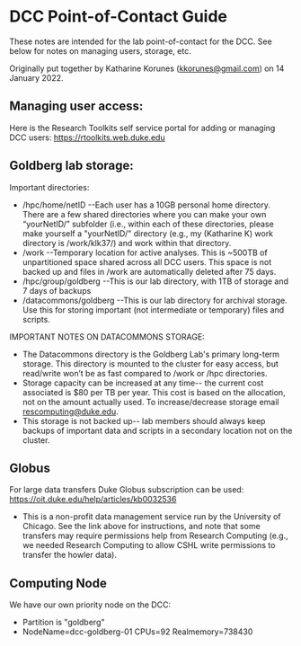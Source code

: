 # DCC Point-of-Contact Guide
These notes are intended for the lab point-of-contact for the DCC. See below for notes on managing users, storage, etc.

Originally put together by Katharine Korunes (kkorunes@gmail.com) on 14 January 2022.

## Managing user access:
Here is the Research Toolkits self service portal for adding or managing DCC users: https://rtoolkits.web.duke.edu

## Goldberg lab storage:
Important directories:
- /hpc/home/netID --Each user has a 10GB personal home directory. There are a few shared directories where you can make your own “yourNetID/” subfolder (i.e., within each of these directories, please make yourself a "yourNetID/" directory (e.g., my (Katharine K) work directory is /work/klk37/) and work within that directory.
- /work --Temporary location for active analyses. This is ~500TB of unpartitioned space shared across all DCC users. This space is not backed up and files in /work are automatically deleted after 75 days.
- /hpc/group/goldberg --This is our lab directory, with 1TB of storage and 7 days of backups
- /datacommons/goldberg --This is our lab directory for archival storage. Use this for storing important (not intermediate or temporary) files and scripts. 

IMPORTANT NOTES ON DATACOMMONS STORAGE:
- The Datacommons directory is the Goldberg Lab's primary long-term storage. This directory is mounted to the cluster for easy access, but read/write won’t be as fast compared to /work or /hpc directories. 
- Storage capacity can be increased at any time-- the current cost associated is $80 per TB per year. This cost is based on the allocation, not on the amount actually used. To increase/decrease storage email rescomputing@duke.edu.
- This storage is not backed up-- lab members should always keep backups of important data and scripts in a secondary location not on the cluster.

## Globus
For large data transfers Duke Globus subscription can be used: https://oit.duke.edu/help/articles/kb0032536 
- This is a non-profit data management service run by the University of Chicago. See the link above for instructions, and note that some transfers may require permissions help from Research Computing (e.g., we needed Research Computing to allow CSHL write permissions to transfer the howler data).

## Computing Node
We have our own priority node on the DCC:
- Partition is "goldberg"
- NodeName=dcc-goldberg-01 CPUs=92 Realmemory=738430
